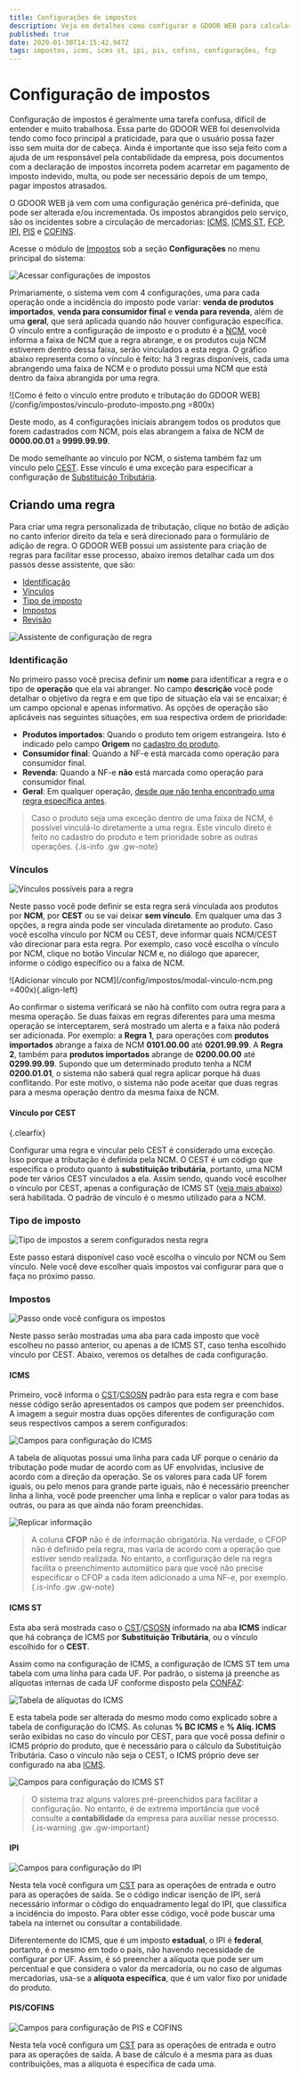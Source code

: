 ```yaml
---
title: Configurações de impostos
description: Veja em detalhes como configurar o GDOOR WEB para calcular os impostos nos documentos fiscais
published: true
date: 2020-01-30T14:15:42.947Z
tags: impostos, icms, icms st, ipi, pis, cofins, configurações, fcp
---
```


# Configuração de impostos

Configuração de impostos é geralmente uma tarefa confusa, difícil de entender e muito trabalhosa. Essa parte do GDOOR WEB foi desenvolvida tendo como foco principal a praticidade, para que o usuário possa fazer isso sem muita dor de cabeça. Ainda é importante que isso seja feito com a ajuda de um responsável pela contabilidade da empresa, pois documentos com a declaração de impostos incorreta podem acarretar em pagamento de imposto indevido, multa, ou pode ser necessário depois de um tempo, pagar impostos atrasados.

O GDOOR WEB já vem com uma configuração genérica pré-definida, que pode ser alterada e/ou incrementada. Os impostos abrangidos pelo serviço, são os incidentes sobre a circulação de mercadorias: [ICMS](/glossario#icms), [ICMS ST](/glossario#icms-st), [FCP](/glossario#fcp), [IPI](/glossario#ipi), [PIS](/glossario#pis) e [COFINS](/glossario#cofins).

Acesse o módulo de [Impostos](/configuracoes/impostos) sob a seção **Configurações** no menu principal do sistema:

![Acessar configurações de impostos](/config/impostos/acessar-config-imposto.png)

Primariamente, o sistema vem com 4 configurações, uma para cada operação onde a incidência do imposto pode variar: **venda de produtos importados**, **venda para consumidor final** e **venda para revenda**, além de uma **geral**, que será aplicada quando não houver configuração específica. O vínculo entre a configuração de imposto e o produto é a [NCM](/glossario#ncm), você informa a faixa de NCM que a regra abrange, e os produtos cuja NCM estiverem dentro dessa faixa, serão vinculados a esta regra. O gráfico abaixo representa como o vínculo é feito: há 3 regras disponíveis, cada uma abrangendo uma faixa de NCM e o produto possui uma NCM que está dentro da faixa abrangida por uma regra.

![Como é feito o vínculo entre produto e tributação do GDOOR WEB](/config/impostos/vinculo-produto-imposto.png =800x)

Deste modo, as 4 configurações iniciais abrangem todos os produtos que forem cadastrados com NCM, pois elas abrangem a faixa de NCM de **0000.00.01** a **9999.99.99**.

De modo semelhante ao vínculo por NCM, o sistema também faz um vínculo pelo [CEST](/glossario#cest). Esse vínculo é uma exceção para especificar a configuração de [Substituição Tributária](/glossario#icms-st).

## Criando uma regra

Para criar uma regra personalizada de tributação, clique no botão de adição no canto inferior direito da tela e será direcionado para o formulário de adição de regra. O GDOOR WEB possui um assistente para criação de regras para facilitar esse processo, abaixo iremos detalhar cada um dos passos desse assistente, que são:

- [Identificação](#identificacao)
- [Vínculos](#vinculos)
- [Tipo de imposto](#tipo-de-imposto)
- [Impostos](#impostos)
- [Revisão](#revisao)

![Assistente de configuração de regra](/config/impostos/formulario.png)

### Identificação

No primeiro passo você precisa definir um **nome** para identificar a regra e o tipo de **operação** que ela vai abranger. No campo **descrição** você pode detalhar o objetivo da regra e em que tipo de situação ela vai se encaixar; é um campo opcional e apenas informativo. As opções de operação são aplicáveis nas seguintes situações, em sua respectiva ordem de prioridade:

- **Produtos importados**: Quando o produto tem origem estrangeira. Isto é indicado pelo campo **Origem** no [cadastro do produto](/cadastros/produtos).
- **Consumidor final**: Quando a NF-e está marcada como operação para consumidor final.
- **Revenda**: Quando a NF-e **não** está marcada como operação para consumidor final.
- **Geral**: Em qualquer operação, <u>desde que não tenha encontrado uma regra específica antes</u>.

> Caso o produto seja uma exceção dentro de uma faixa de NCM, é possível vinculá-lo diretamente a uma regra. Este vínculo direto é feito no cadastro do produto e tem prioridade sobre as outras operações.
{.is-info .gw .gw-note}

### Vínculos

![Vínculos possíveis para a regra](/config/impostos/regra-vinculos.gif)

Neste passo você pode definir se esta regra será vinculada aos produtos por **NCM**, por **CEST** ou se vai deixar **sem vínculo**. Em qualquer uma das 3 opções, a regra ainda pode ser vinculada diretamente ao produto. Caso você escolha vínculo por NCM ou CEST, deve informar quais NCM/CEST vão direcionar para esta regra. Por exemplo, caso você escolha o vínculo por NCM, clique no botão <span class=mat-button>Vincular NCM</span> e, no diálogo que aparecer, informe o código específico ou a faixa de NCM.

![Adicionar vínculo por NCM](/config/impostos/modal-vinculo-ncm.png =400x){.align-left}

Ao confirmar o sistema verificará se não há conflito com outra regra para a mesma operação. Se duas faixas em regras diferentes para uma mesma operação se interceptarem, será mostrado um alerta e a faixa não poderá ser adicionada. Por exemplo: a **Regra 1**, para operações com **produtos importados** abrange a faixa de NCM **0101.00.00** até **0201.99.99**. A **Regra 2**, também para **produtos importados** abrange de **0200.00.00** até **0299.99.99**. Supondo que um determinado produto tenha a NCM **0200.01.01**, o sistema não saberá qual regra aplicar porque há duas conflitando. Por este motivo, o sistema não pode aceitar que duas regras para a mesma operação dentro da mesma faixa de NCM.

#### Vínculo por CEST
{.clearfix}

Configurar uma regra e vincular pelo CEST é considerado uma exceção. Isso porque a tributação é definida pela NCM. O CEST é um código que especifica o produto quanto à **substituição tributária**, portanto, uma NCM pode ter vários CEST vinculados a ela. Assim sendo, quando você escolher o vínculo por CEST, apenas a configuração de ICMS ST ([veja mais abaixo](#icms-st)) será habilitada. O padrão de vínculo é o mesmo utilizado para a NCM.

### Tipo de imposto

![Tipo de impostos a serem configurados nesta regra](/config/impostos/tipo-de-imposto.png)

Este passo estará disponível caso você escolha o vínculo por NCM ou Sem vínculo. Nele você deve escolher quais impostos vai configurar para que o faça no próximo passo.

### Impostos

![Passo onde você configura os impostos](/config/impostos/passo-impostos.png)

Neste passo serão mostradas uma aba para cada imposto que você escolheu no passo anterior, ou apenas a de ICMS ST, caso tenha escolhido vínculo por CEST. Abaixo, veremos os detalhes de cada configuração.

#### ICMS

Primeiro, você informa o [CST](/glossario#cst)/[CSOSN](/glossario#csosn) padrão para esta regra e com base nesse código serão apresentados os campos que podem ser preenchidos. A imagem a seguir mostra duas opções diferentes de configuração com seus respectivos campos a serem configurados:

![Campos para configuração do ICMS](/config/impostos/config-icms-campos.png)

A tabela de alíquotas possui uma linha para cada UF porque o cenário da tributação pode mudar de acordo com as UF envolvidas, inclusive de acordo com a direção da operação. Se os valores para cada UF forem iguais, ou pelo menos para grande parte iguais, não é necessário preencher linha a linha, você pode preencher uma linha e replicar o valor para todas as outras, ou para as que ainda não foram preenchidas.

![Replicar informação](/config/impostos/icms-replicate.gif)

> A coluna **CFOP** não é de informação obrigatória. Na verdade, o CFOP não é definido pela regra, mas varia de acordo com a operação que estiver sendo realizada. No entanto, a configuração dele na regra facilita o preenchimento automático para que você não precise especificar o CFOP a cada item adicionado a uma NF-e, por exemplo.
{.is-info .gw .gw-note}

#### ICMS ST

Esta aba será mostrada caso o [CST](/glossario#cst)/[CSOSN](/glossario#csosn) informado na aba **ICMS** indicar que há cobrança de ICMS por **Substituição Tributária**, ou o vínculo escolhido for o **CEST**.

Assim como na configuração de ICMS, a configuração de ICMS ST tem uma tabela com uma linha para cada UF. Por padrão, o sistema já preenche as alíquotas internas de cada UF conforme disposto pela [CONFAZ](/glossario#confaz):

![Tabela de alíquotas do ICMS](/config/impostos/tabela-icms.png)

E esta tabela pode ser alterada do mesmo modo como explicado sobre a tabela de configuração do ICMS. As colunas **% BC ICMS** e **% Alíq. ICMS** serão exibidas no caso do vínculo por CEST, para que você possa definir o ICMS próprio do produto, que é necessário para o cálculo da Substituição Tributária. Caso o vínculo não seja o CEST, o ICMS próprio deve ser configurado na aba [ICMS](#icms).

![Campos para configuração do ICMS ST](/config/impostos/config-icms-st-campos.png)

> O sistema traz alguns valores pré-preenchidos para facilitar a configuração. No entanto, é de extrema importância que você consulte a **contabilidade** da empresa para auxiliar nesse processo.
{.is-warning .gw .gw-important}

#### IPI

![Campos para configuração do IPI](/config/impostos/config-ipi.png)

Nesta tela você configura um [CST](/glossario#cst) para as operações de entrada e outro para as operações de saída. Se o código indicar isenção de IPI, será necessário informar o código do enquadramento legal do IPI, que classifica a incidência do imposto. Para obter esse código, você pode buscar uma tabela na internet ou consultar a contabilidade.

Diferentemente do ICMS, que é um imposto **estadual**, o IPI é **federal**, portanto, é o mesmo em todo o país, não havendo necessidade de configurar por UF. Assim, é só preencher a alíquota que pode ser um percentual e que considera o valor da mercadoria, ou no caso de algumas mercadorias, usa-se a **alíquota específica**, que é um valor fixo por unidade do produto.

#### PIS/COFINS

![Campos para configuração de PIS e COFINS](/config/impostos/config-pis-cofins.png)

Nesta tela você configura um [CST](/glossario#cst) para as operações de entrada e outro para as operações de saída. A base de cálculo é a mesma para as duas contribuições, mas a alíquota é específica de cada uma.
